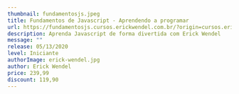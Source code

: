```yaml
---
thumbnail: fundamentosjs.jpeg
title: Fundamentos de Javascript - Aprendendo a programar
url: https://fundamentosjs.cursos.erickwendel.com.br/?origin=cursos.erickwendel.com.br
description: Aprenda Javascript de forma divertida com Erick Wendel
message: ""
release: 05/13/2020
level: Iniciante
authorImage: erick-wendel.jpg
author: Erick Wendel
price: 239,99
discount: 119,90
---
```

